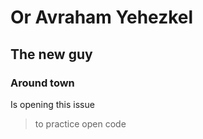 # Or Avraham Yehezkel
## The new guy
### Around town
Is opening this issue<br>
>to practice open code